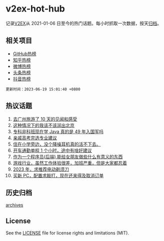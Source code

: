 # v2ex-hot-hub

 记录[V2EX](https://www.v2ex.com/)从 2021-01-06 日至今的热门话题。每小时抓取一次数据，按天[归档](archives)。
 
 ## 相关项目

- [GitHub热榜](https://github.com/it985/github-hot-hub)
- [知乎热榜](https://github.com/it985/zhihu-hot-hub)
- [微博热榜](https://github.com/it985/weibo-hot-hub)
- [头条热榜](https://github.com/it985/toutiao-hot-hub)
- [抖音热榜](https://github.com/it985/douyin-hot-hub)


 `更新时间：2023-06-19 15:01:40 +0800`

## 热议话题

1. [去广州旅游了 10 天的见闻和感受](https://www.v2ex.com/t/949791)
1. [这种情况下的我该不该润出北京](https://www.v2ex.com/t/949869)
1. [专科非科班现在学 Java 真的是 49 年入国军吗](https://www.v2ex.com/t/949783)
1. [亲戚高考完选专业建议](https://www.v2ex.com/t/949829)
1. [住在小学旁边，没个降噪耳机真的活不下去。](https://www.v2ex.com/t/949849)
1. [开车通勤单程 1 个小时，途中有啥好建议](https://www.v2ex.com/t/949797)
1. [作为一个程序员(后端),能给女朋友做些什么有意义的东西](https://www.v2ex.com/t/949892)
1. [游戏行业，虽然工作体验很差，加班严重，但是大家都忍着](https://www.v2ex.com/t/949702)
1. [2023 年，求推荐电动剃须刀](https://www.v2ex.com/t/949724)
1. [买新 PC，配置求敲打，现在还来得及取消订单](https://www.v2ex.com/t/949827)

## 历史归档

[archives](archives)

## License

See the [LICENSE](LICENSE) file for license rights and limitations (MIT).
